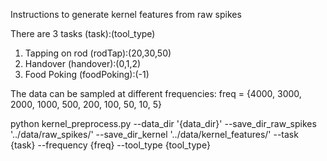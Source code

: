 Instructions to generate kernel features from raw spikes

There are 3 tasks (task):(tool_type)

1. Tapping on rod (rodTap):(20,30,50)
2. Handover (handover):(0,1,2)
3. Food Poking (foodPoking):(-1)

The data can be sampled at different frequencies:
freq = {4000, 3000, 2000, 1000, 500, 200, 100, 50, 10, 5}


python kernel_preprocess.py --data_dir '{data_dir}' --save_dir_raw_spikes '../data/raw_spikes/' --save_dir_kernel '../data/kernel_features/' --task {task} --frequency {freq} --tool_type {tool_type}

